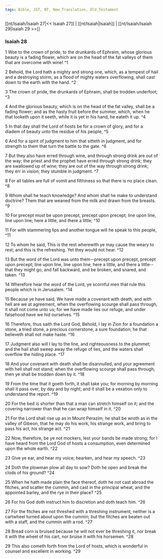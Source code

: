 ```yaml
---
tags: Bible, JST, NT, New_Translation, Old_Testament
---
```


[[nt/Isaiah/Isaiah 27|<< Isaiah 27]] | [[nt/Isaiah|Isaiah]] | [[nt/Isaiah/Isaiah 29|Isaiah 29 >>]]

### Isaiah 28

1 Woe to the crown of pride, to the drunkards of Ephraim, whose glorious beauty is a fading flower, which are on the head of the fat valleys of them that are overcome with wine!  ^1

2 Behold, the Lord hath a mighty and strong one, which, as a tempest of hail and a destroying storm, as a flood of mighty waters overflowing, shall cast down to the earth with the hand.  ^2

3 The crown of pride, the drunkards of Ephraim, shall be trodden underfoot;  ^3

4 And the glorious beauty, which is on the head of the fat valley, shall be a fading flower; and as the hasty fruit before the summer, which, when he that looketh upon it seeth, while it is yet in his hand, he eateth it up.  ^4

5 In that day shall the Lord of hosts be for a crown of glory, and for a diadem of beauty unto the residue of his people,  ^5

6 And for a spirit of judgment to him that sitteth in judgment, and for strength to them that turn the battle to the gate.  ^6

7 But they also have erred through wine, and through strong drink are out of the way; the priest and the prophet have erred through strong drink; they are swallowed up of wine; they are out of the way through strong drink; they err in vision; they stumble in judgment.  ^7

8 For all tables are full of vomit and filthiness so that there is no place clean.  ^8

9 Whom shall he teach knowledge? And whom shall he make to understand doctrine? Them that are weaned from the milk and drawn from the breasts.  ^9

10 For precept must be upon precept, precept upon precept; line upon line, line upon line; here a little, and there a little;  ^10

11 For with stammering lips and another tongue will he speak to this people,  ^11

12 To whom he said, This is the rest wherewith ye may cause the weary to rest; and this is the refreshing. Yet they would not hear.  ^12

13 But the word of the Lord was unto them\--precept upon precept, precept upon precept; line upon line, line upon line; here a little, and there a little\--that they might go, and fall backward, and be broken, and snared, and taken.  ^13

14 Wherefore hear the word of the Lord, ye scornful men that rule this people which is in Jerusalem.  ^14

15 Because ye have said, We have made a covenant with death, and with hell are we at agreement, when the overflowing scourge shall pass through, it shall not come unto us; for we have made lies our refuge, and under falsehood have we hid ourselves.  ^15

16 Therefore, thus saith the Lord God, Behold, I lay in Zion for a foundation a stone, a tried stone, a precious cornerstone, a sure foundation; he that believeth shall not make haste.  ^16

17 Judgment also will I lay to the line, and righteousness to the plummet; and the hail shall sweep away the refuge of lies, and the waters shall overflow the hiding place.  ^17

18 And your covenant with death shall be disannulled, and your agreement with hell shall not stand; when the overflowing scourge shall pass through, then ye shall be trodden down by it.  ^18

19 From the time that it goeth forth, it shall take you; for morning by morning shall it pass over, by day and by night; and it shall be a vexation only to understand the report.  ^19

20 For the bed is shorter than that a man can stretch himself on it; and the covering narrower than that he can wrap himself in it.  ^20

21 For the Lord shall rise up as in Mount Perazim; he shall be wroth as in the valley of Gibeon, that he may do his work, his strange work, and bring to pass his act, his strange act.  ^21

22 Now, therefore, be ye not mockers, lest your bands be made strong; for I have heard from the Lord God of hosts a consumption, even determined upon the whole earth.  ^22

23 Give ye ear, and hear my voice; hearken, and hear my speech.  ^23

24 Doth the plowman plow all day to sow? Doth he open and break the clods of his ground?  ^24

25 When he hath made plain the face thereof, doth he not cast abroad the fitches, and scatter the cummin, and cast in the principal wheat, and the appointed barley, and the rye in their place?  ^25

26 For his God doth instruct him to discretion and doth teach him.  ^26

27 For the fitches are not threshed with a threshing instrument; neither is a cartwheel turned about upon the cummin; but the fitches are beaten out with a staff, and the cummin with a rod.  ^27

28 Bread corn is bruised because he will not ever be threshing it, nor break it with the wheel of his cart, nor bruise it with his horsemen.  ^28

29 This also cometh forth from the Lord of hosts, which is wonderful in counsel and excellent in working.  ^29

 
